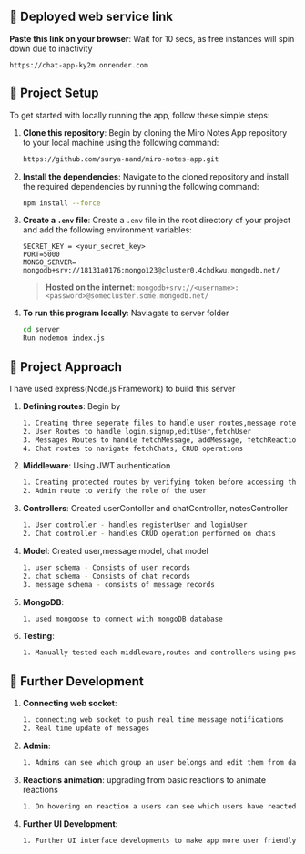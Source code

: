 ## 🚀 Deployed web service link

 **Paste this link on your browser**:  Wait for 10 secs, as free instances will spin down due to inactivity
 
    https://chat-app-ky2m.onrender.com
## 🚀 Project Setup
To get started with locally running the app, follow these simple steps:

1. **Clone this repository**: Begin by cloning the Miro Notes App repository to your local machine using the following command:
    ```bash
    https://github.com/surya-nand/miro-notes-app.git
    ```
2. **Install the dependencies**: Navigate to the cloned repository and install the required dependencies by running the following command:
    ```bash
    npm install --force
    ```
3. **Create a `.env` file**: Create a `.env` file in the root directory of your project and add the following environment variables:
    ```env
    SECRET_KEY = <your_secret_key>
    PORT=5000
    MONGO_SERVER= mongodb+srv://18131a0176:mongo123@cluster0.4chdkwu.mongodb.net/
    ``` 
    > **Hosted on the internet**: `mongodb+srv://<username>:<password>@somecluster.some.mongodb.net/`
4. **To run this program locally**: Naviagate to server folder
    ```bash
    cd server
    Run nodemon index.js
    ```
## 🚀 Project Approach
I have used express(Node.js Framework) to build this server

1. **Defining routes**: Begin by 
    ```bash
   1. Creating three seperate files to handle user routes,message rotes,chat routes
   2. User Routes to handle login,signup,editUser,fetchUser 
   3. Messages Routes to handle fetchMessage, addMessage, fetchReactions, updateReactions
   4. Chat routes to navigate fetchChats, CRUD operations
    ```
2. **Middleware**: Using JWT authentication 
    ```bash
    1. Creating protected routes by verifying token before accessing the controllers
    2. Admin route to verify the role of the user
    ```
3. **Controllers**: Created userContoller and chatController, notesController
    ```bash
    1. User controller - handles registerUser and loginUser
    2. Chat controller - handles CRUD operation performed on chats
    ``` 
    
4. **Model**: Created user,message model, chat model
    ```bash
    1. user schema - Consists of user records
    2. chat schema - Consists of chat records
    3. message schema - consists of message records
    ```
5. **MongoDB**: 
    ```bash
    1. used mongoose to connect with mongoDB database
    ```
6. **Testing**: 
    ```bash
    1. Manually tested each middleware,routes and controllers using postman
    ```
## 🚀 Further Development

1. **Connecting web socket**: 
    ```bash
   1. connecting web socket to push real time message notifications
   2. Real time update of messages
    ```
2. **Admin**: 
    ```bash
    1. Admins can see which group an user belongs and edit them from dashboard
    ```
3. **Reactions animation**: upgrading from basic reactions to animate reactions 
    ```bash
    1. On hovering on reaction a users can see which users have reacted to which message and type of reaction
    ``` 
    
4. **Further UI Development**: 
    ```bash
    1. Further UI interface developments to make app more user friendly and responsive
    ```
    ``` 
